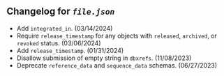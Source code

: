 ## Changelog for *`file.json`*

* Add `integrated_in`. (03/14/2024)
* Require `release_timestamp` for any objects with `released`, `archived`, or `revoked` status. (03/06/2024)
* Add `release_timestamp`. (01/31/2024)
* Disallow submission of empty string in `dbxrefs`. (11/08/2023)
* Deprecate `reference_data` and `sequence_data` schemas. (06/27/2023)
